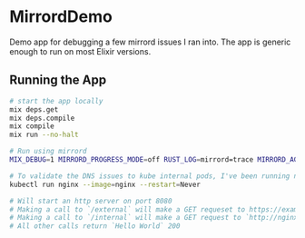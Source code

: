 # MirrordDemo

Demo app for debugging a few mirrord issues I ran into. The app is generic enough
to run on most Elixir versions.

## Running the App

```bash
# start the app locally
mix deps.get
mix deps.compile
mix compile
mix run --no-halt

# Run using mirrord
MIX_DEBUG=1 MIRRORD_PROGRESS_MODE=off RUST_LOG=mirrord=trace MIRRORD_AGENT_TTL=120 RUST_BACKTRACE=1 mirrord exec -- mix run --no-halt

# To validate the DNS issues to kube internal pods, I've been running nginx
kubectl run nginx --image=nginx --restart=Never

# Will start an http server on port 8080
# Making a call to `/external` will make a GET requeset to https://example.com
# Making a call to `/internal` will make a GET request to `http://nginx`
# All other calls return `Hello World` 200
```
